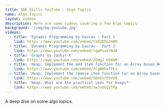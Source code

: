 ```yaml
---
title: SDE Skills YouTube - Algo Topics
name: Algo Topics
layout: videos
description: Here are some videos covering a few Algo topics
background: '/img/bg-youtube.jpg'
videos:
  - title: 'Dynamic Programming by Gaurav - Part 1'
    link: https://www.youtube.com/embed/ttKUDDa240M
  - title: 'Dynamic Programming by Gaurav - Part 2'
    link: https://www.youtube.com/embed/lqpPuuSY6dA
  - title: 'Graphs by Jasbir K'
    link: https://www.youtube.com/embed/ZEHgJ_OSWXM
  - title: 'Heap: Implement the add item function for an Array based Heap'
    link: https://www.youtube.com/embed/fCgWHFeTfEs
  - title: 'Heap: Implement the remove item function for an Array based Heap'
    link: https://www.youtube.com/embed/SBmOSrEbYU8
  - title: 'Heap: What are the practical uses for heaps?'
    link: https://www.youtube.com/embed/1wJvUGZyTRg
---
```

A deep dive on some algo topics.